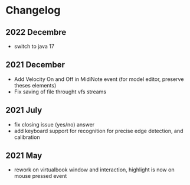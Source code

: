 # Changelog

## 2022 Decembre

- switch to java 17 


## 2021 December

- Add Velocity On and Off in MidiNote event (for model editor, preserve theses elements)
- Fix saving of file throught vfs streams


## 2021 July

- fix closing issue (yes/no) answer
- add keyboard support for recognition for precise edge detection, and calibration

## 2021 May
-  rework on virtualbook window and interaction, highlight is now on mouse pressed event


